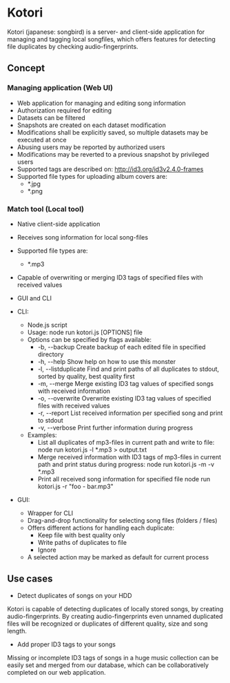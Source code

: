 # Kotori
Kotori (japanese: songbird) is a server- and client-side application for managing and tagging local songfiles, which offers features for detecting file duplicates by checking audio-fingerprints.

## Concept

### Managing application (Web UI)

* Web application for managing and editing song information
* Authorization required for editing
* Datasets can be filtered
* Snapshots are created on each dataset modification
* Modifications shall be explicitly saved, so multiple datasets may be executed at once
* Abusing users may be reported by authorized users
* Modifications may be reverted to a previous snapshot by privileged users
* Supported tags are described on:
  http://id3.org/id3v2.4.0-frames
* Supported file types for uploading album covers are:
    * *.jpg
    * *.png

### Match tool (Local tool)

* Native client-side application
* Receives song information for local song-files
* Supported file types are:
    * *.mp3
* Capable of overwriting or merging ID3 tags of specified files with received values
* GUI and CLI
* CLI:
    * Node.js script
    * Usage:
        node run kotori.js [OPTIONS] file
    * Options can be specified by flags available:
        * -b, --backup
        Create backup of each edited file in specified directory
        * -h, --help
        Show help on how to use this monster
        * -l, --listduplicate
        Find and print paths of all duplicates to stdout, sorted by quality, best quality first
        * -m, --merge
        Merge existing ID3 tag values of specified songs with received information
        * -o, --overwrite
        Overwrite existing ID3 tag values of specified files with received values
        * -r, --report
        List received information per specified song and print to stdout 
        * -v, --verbose
        Print further information during progress
    * Examples:
        * List all duplicates of mp3-files in current path and write to file:
        node run kotori.js -l *.mp3 > output.txt
        * Merge received information with ID3 tags of mp3-files in current path and print status during progress:
        node run kotori.js -m -v *.mp3
        * Print all received song information for specified file
        node run kotori.js -r "foo - bar.mp3" 

* GUI:
    * Wrapper for CLI
    * Drag-and-drop functionality for selecting song files (folders / files)
    * Offers different actions for handling each duplicate:
        * Keep file with best quality only
        * Write paths of duplicates to file
        * Ignore
    * A selected action may be marked as default for current process

## Use cases

* Detect duplicates of songs on your HDD

Kotori is capable of detecting duplicates of locally stored songs, by creating audio-fingerprints. By creating audio-fingerprints even unnamed duplicated files will be recognized or duplicates of different quality, size and song length.

* Add proper ID3 tags to your songs

Missing or incomplete ID3 tags of songs in a huge music collection can be easily set and merged from our database, which can be collaboratively completed on our web application.